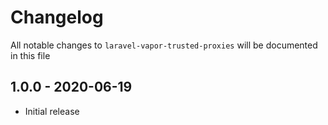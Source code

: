 # Changelog

All notable changes to `laravel-vapor-trusted-proxies` will be documented in this file

## 1.0.0 - 2020-06-19

- Initial release

